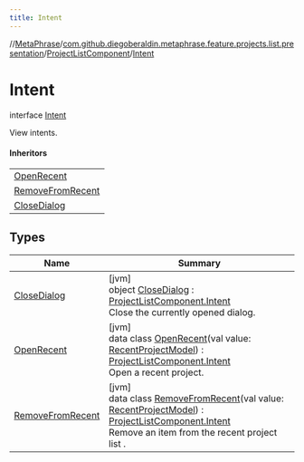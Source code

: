 ```yaml
---
title: Intent
---
```

//[MetaPhrase](../../../../index.html)/[com.github.diegoberaldin.metaphrase.feature.projects.list.presentation](../../index.html)/[ProjectListComponent](../index.html)/[Intent](index.html)



# Intent

interface [Intent](index.html)

View intents.



#### Inheritors


| |
|---|
| [OpenRecent](-open-recent/index.html) |
| [RemoveFromRecent](-remove-from-recent/index.html) |
| [CloseDialog](-close-dialog/index.html) |


## Types


| Name | Summary |
|---|---|
| [CloseDialog](-close-dialog/index.html) | [jvm]<br>object [CloseDialog](-close-dialog/index.html) : [ProjectListComponent.Intent](index.html)<br>Close the currently opened dialog. |
| [OpenRecent](-open-recent/index.html) | [jvm]<br>data class [OpenRecent](-open-recent/index.html)(val value: [RecentProjectModel](../../../com.github.diegoberaldin.metaphrase.domain.project.data/-recent-project-model/index.html)) : [ProjectListComponent.Intent](index.html)<br>Open a recent project. |
| [RemoveFromRecent](-remove-from-recent/index.html) | [jvm]<br>data class [RemoveFromRecent](-remove-from-recent/index.html)(val value: [RecentProjectModel](../../../com.github.diegoberaldin.metaphrase.domain.project.data/-recent-project-model/index.html)) : [ProjectListComponent.Intent](index.html)<br>Remove an item from the recent project list . |

